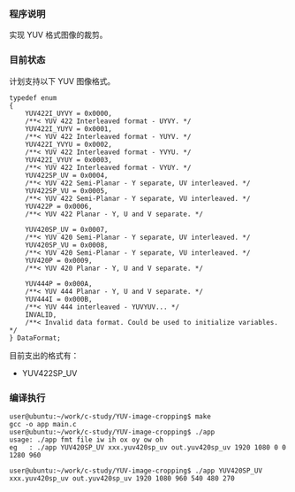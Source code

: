 ### 程序说明

实现 YUV 格式图像的裁剪。

### 目前状态

计划支持以下 YUV 图像格式。

    typedef enum
    {
        YUV422I_UYVY = 0x0000,
        /**< YUV 422 Interleaved format - UYVY. */
        YUV422I_YUYV = 0x0001,
        /**< YUV 422 Interleaved format - YUYV. */
        YUV422I_YVYU = 0x0002,
        /**< YUV 422 Interleaved format - YVYU. */
        YUV422I_VYUY = 0x0003,
        /**< YUV 422 Interleaved format - VYUY. */
        YUV422SP_UV = 0x0004,
        /**< YUV 422 Semi-Planar - Y separate, UV interleaved. */
        YUV422SP_VU = 0x0005,
        /**< YUV 422 Semi-Planar - Y separate, VU interleaved. */
        YUV422P = 0x0006,
        /**< YUV 422 Planar - Y, U and V separate. */

        YUV420SP_UV = 0x0007,
        /**< YUV 420 Semi-Planar - Y separate, UV interleaved. */
        YUV420SP_VU = 0x0008,
        /**< YUV 420 Semi-Planar - Y separate, VU interleaved. */
        YUV420P = 0x0009,
        /**< YUV 420 Planar - Y, U and V separate. */

        YUV444P = 0x000A,
        /**< YUV 444 Planar - Y, U and V separate. */
        YUV444I = 0x000B,
        /**< YUV 444 interleaved - YUVYUV... */
        INVALID,
        /**< Invalid data format. Could be used to initialize variables. */
    } DataFormat;

目前支出的格式有：

- YUV422SP_UV

### 编译执行

    user@ubuntu:~/work/c-study/YUV-image-cropping$ make
    gcc -o app main.c
    user@ubuntu:~/work/c-study/YUV-image-cropping$ ./app 
    usage: ./app fmt file iw ih ox oy ow oh
    eg   : ./app YUV420SP_UV xxx.yuv420sp_uv out.yuv420sp_uv 1920 1080 0 0 1280 960
    
    user@ubuntu:~/work/c-study/YUV-image-cropping$ ./app YUV420SP_UV xxx.yuv420sp_uv out.yuv420sp_uv 1920 1080 960 540 480 270
